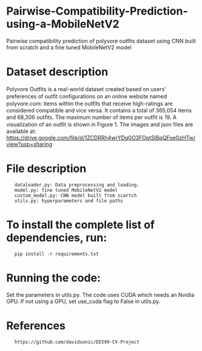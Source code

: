 # Pairwise-Compatibility-Prediction-using-a-MobileNetV2
Pairwise compatibility prediction of polyvore outfits dataset using CNN built from scratch and a fine tuned MobileNetV2 model

# Dataset description
Polyvore Outﬁts is a real-world dataset created based on users’ preferences of outﬁt conﬁgurations on an online website named polyvore.com: items within the outﬁts that receive high-ratings are considered compatible and vice versa. It contains a total of 365,054 items and 68,306 outﬁts. The maximum number of items per outﬁt is 19. A visualization of an outﬁt is shown in Figure 1. The images and json files are available at: https://drive.google.com/file/d/1ZCDRRh4wrYDq0O3FOptSlBpQFoe0zHTw/view?usp=sharing

# File description
       dataloader.py: Data preprocessing and loading.
       model.py: fine tuned MobileNetV2 model
       custom_model.py: CNN model built from scartch
       utils.py: hyperparameters and file paths

# To install the complete list of dependencies, run:
       pip install -r requirements.txt

# Running the code:
Set the parameters in utils.py. The code uses CUDA which needs an Nvidia GPU. If not using a GPU, set use_cuda flag to False in utils.py.

# References
       https://github.com/davidsonic/EE599-CV-Project
